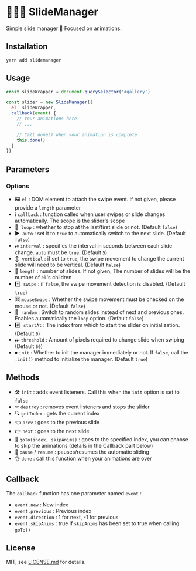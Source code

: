 # 👨🏼‍🔧 SlideManager
Simple slide manager 💫 Focused on animations.

## Installation
```
yarn add slidemanager
```

## Usage
```javascript
const slideWrapper = document.querySelector('#gallery')

const slider = new SlideManager({
  el: slideWrapper,
  callback(event) {
    // Your animations here
    // ...

    // Call done() when your animation is complete
    this.done()
  }
})
```

## Parameters
### Options
- 🖼  `el` : DOM element to attach the swipe event. If not given, please provide a `length` parameter
- ℹ️  `callback` : function called when user swipes or slide changes automatically. The scope is the slider's scope
- 🔄  `loop` : whether to stop at the last/first slide or not. (Default `false`)
- ▶️  `auto` : set it to `true` to automatically switch to the next slide. (Default `false`)
- ⏯  `interval` : specifies the interval in seconds between each slide change. `auto` must be `true`. (Default `5`)
- ↕️  `vertical` : if set to `true`, the swipe movement to change the current slide will need to be vertical. (Default `false`)
- 🔢  `length` : number of slides. If not given, The number of slides will be the number of `el`'s children
- *️⃣  `swipe` : if `false`, the swipe movement detection is disabled. (Default `true`)
- 🈁  `mouseSwipe` : Whether the swipe movement must be checked on the mouse or not. (Default `false`)
- 🔀  `random` : Switch to random slides instead of next and previous ones. Enables automatically the `loop` option. (Default `false`)
- #️⃣  `startAt` : The index from which to start the slider on initialization. (Default `0`)
- ⏭  `threshold` : Amount of pixels required to change slide when swiping (Default `60`)
- ⏺  `init` : Whether to init the manager immediately or not. If `false`, call the `.init()` method to initialize the manager. (Default `true`)

## Methods
- 🛠  `init` : adds event listeners. Call this when the `init` option is set to `false`
- ⚰️  `destroy` : removes event listeners and stops the slider
- 🔍  `getIndex` : gets the current index
- 👈  `prev` : goes to the previous slide
- 👉  `next` : goes to the next slide
- 🚗  `goTo(index, skipAnims)` : goes to the specified index, you can choose to skip the animations (details in the Callback part below)
- 🚦  `pause` / `resume` : pauses/resumes the automatic sliding
- 👌  `done` : call this function when your animations are over

## Callback
The `callback` function has one parameter named `event` :

- `event.new` : New index
- `event.previous` : Previous index
- `event.direction` : 1 for next, -1 for previous
- `event.skipAnims` : true if `skipAnims` has been set to true when calling `goTo()`

## License

MIT, see [LICENSE.md](https://github.com/thiervoj/SlideManager/blob/master/LICENSE.md) for details.
